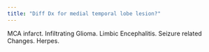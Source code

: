 ```yaml
---
title: "Diff Dx for medial temporal lobe lesion?"
---
```

MCA infarct. Infiltrating Glioma. Limbic Encephalitis. Seizure related Changes. Herpes.

